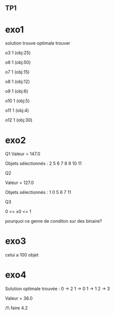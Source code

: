 ## TP1

# exo1

solution trouve optimale trouver

o3                                                  1 	(obj:25)

o6                                                  1 	(obj:50)

o7                                                  1 	(obj:15)

o8                                                  1 	(obj:12)

o9                                                  1 	(obj:6)

o10                                                 1 	(obj:5)

o11                                                 1 	(obj:4)

o12                                                 1 	(obj:30)

# exo2

Q1
Valeur = 147.0

Objets sélectionnés : 2 5 6 7 8 9 10 11

Q2

Valeur = 127.0

Objets sélectionnés : 1 0 5 6 7 11 

Q3

0 <= x0 <= 1

pourquoi ce genre de conditon sur des binaire?

# exo3

celui a 100 objet

# exo4

Solution optimale trouvée :
0 -> 2
1 -> 0
1 -> 1
2 -> 3

Valeur = 36.0

/!\ faire 4.2